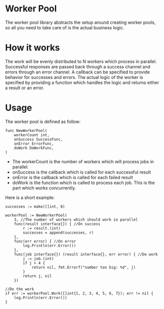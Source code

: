 # Worker Pool
The worker pool library abstracts the setup around creating worker pools, so all
you need to take care of is the actual business logic.

# How it works
The work will be evenly distributed to N workers which process in parallel. Successful
responses are passed back through a success channel and errors through an error channel.
A callback can be specified to provide behavior for successes and errors. The actual logic
of the worker is specified by providing a function which handles the logic and returns either
a result or an error.

# Usage

The worker pool is defined as follow:

```
func NewWorkerPool(
	workerCount int,
	onSuccess SuccessFunc,
	onError ErrorFunc,
	doWork DoWorkFunc,
)
```
- The workerCount is the number of workers which will process jobs in parallel.
- onSuccess is the callback which is called for each successful result
- onError is the callback which is called for each failed result
- doWork is the function which is called to process each job. This is the part 
which works concurrently.

Here is a short example:

```
successes := make([]int, 0)

workerPool := NewWorkerPool(
    3, //The number of workers which should work in parallel
    func(result interface{}) { //On success
        r := result.(int)
        successes = append(successes, r) 
    },
    func(err error) { //On error
        log.Println(err.Error())
    },
    func(job interface{}) (result interface{}, err error) { //Do work
        j := job.(int)
        if j > 4 {
            return nil, fmt.Errorf("number too big: %d", j)
        }
        return j, nil
    })

//Do the work
if err := workerPool.Work([]int{1, 2, 3, 4, 5, 6, 7}); err != nil {
    log.Println(err.Error())
}
```